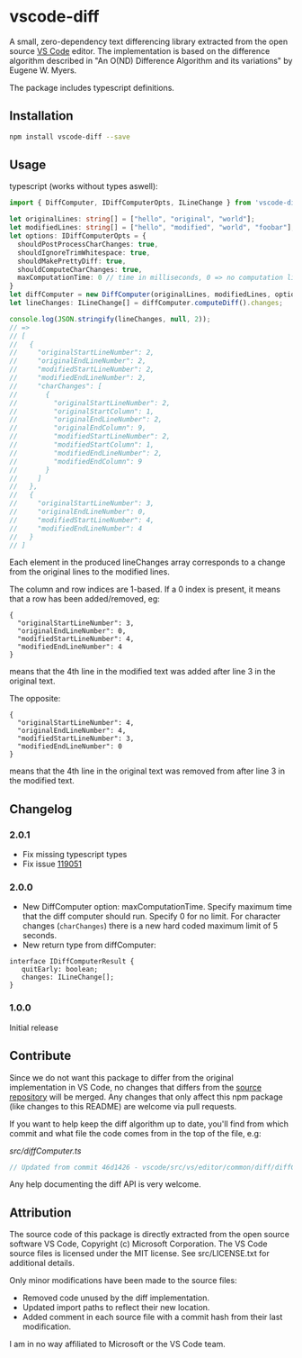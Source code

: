 # vscode-diff
A small, zero-dependency text differencing library extracted from the open source [VS Code](https://github.com/Microsoft/vscode) editor.
The implementation is based on the difference algorithm described in "An O(ND) Difference Algorithm and its variations" by Eugene W. Myers.

The package includes typescript definitions.
## Installation
```bash
npm install vscode-diff --save
```
## Usage
typescript (works without types aswell):
```typescript
import { DiffComputer, IDiffComputerOpts, ILineChange } from 'vscode-diff';

let originalLines: string[] = ["hello", "original", "world"];
let modifiedLines: string[] = ["hello", "modified", "world", "foobar"];
let options: IDiffComputerOpts = {
  shouldPostProcessCharChanges: true,
  shouldIgnoreTrimWhitespace: true,
  shouldMakePrettyDiff: true,
  shouldComputeCharChanges: true,
  maxComputationTime: 0 // time in milliseconds, 0 => no computation limit.
}
let diffComputer = new DiffComputer(originalLines, modifiedLines, options);
let lineChanges: ILineChange[] = diffComputer.computeDiff().changes;

console.log(JSON.stringify(lineChanges, null, 2));
// =>
// [
//   {
//     "originalStartLineNumber": 2,
//     "originalEndLineNumber": 2,
//     "modifiedStartLineNumber": 2,
//     "modifiedEndLineNumber": 2,
//     "charChanges": [
//       {
//         "originalStartLineNumber": 2,
//         "originalStartColumn": 1,
//         "originalEndLineNumber": 2,
//         "originalEndColumn": 9,
//         "modifiedStartLineNumber": 2,
//         "modifiedStartColumn": 1,
//         "modifiedEndLineNumber": 2,
//         "modifiedEndColumn": 9
//       }
//     ]
//   },
//   {
//     "originalStartLineNumber": 3,
//     "originalEndLineNumber": 0,
//     "modifiedStartLineNumber": 4,
//     "modifiedEndLineNumber": 4
//   }
// ]
```
Each element in the produced lineChanges array corresponds to a change from the original lines to the modified lines.

The column and row indices are 1-based. If a 0 index is present, it means that a row has been added/removed, eg:
```
{
  "originalStartLineNumber": 3,
  "originalEndLineNumber": 0,
  "modifiedStartLineNumber": 4,
  "modifiedEndLineNumber": 4
}
```
means that the 4th line in the modified text was added after line 3 in the original text. 

The opposite:
```
{
  "originalStartLineNumber": 4,
  "originalEndLineNumber": 4,
  "modifiedStartLineNumber": 3,
  "modifiedEndLineNumber": 0
}
```
means that the 4th line in the original text was removed from after line 3 in the modified text.

## Changelog

### 2.0.1
* Fix missing typescript types
* Fix issue [119051](https://github.com/microsoft/vscode/issues/119051)

### 2.0.0
 * New DiffComputer option: maxComputationTime. Specify maximum time that the diff computer should run. Specify 0 for no limit. For character changes (`charChanges`) there is a new hard coded maximum limit of 5 seconds.
 * New return type from diffComputer:  
 ```
 interface IDiffComputerResult {
	quitEarly: boolean;
	changes: ILineChange[];
}
 ```

### 1.0.0
Initial release

## Contribute
Since we do not want this package to differ from the original implementation in VS Code, no changes that differs from the [source repository](https://github.com/Microsoft/vscode) will be merged. Any changes that only affect this npm package (like changes to this README) are welcome via pull requests. 

If you want to help keep the diff algorithm up to date, you'll find from which commit and what file the code comes from in the top of the file, e.g:

_src/diffComputer.ts_
```javascript
// Updated from commit 46d1426 - vscode/src/vs/editor/common/diff/diffComputer.ts
```

Any help documenting the diff API is very welcome.

## Attribution
The source code of this package is directly extracted from the open source software VS Code, Copyright (c) Microsoft Corporation.
The VS Code source files is licensed under the MIT license. See src/LICENSE.txt for additional details.

Only minor modifications have been made to the source files:
* Removed code unused by the diff implementation.
* Updated import paths to reflect their new location.
* Added comment in each source file with a commit hash from their last modification.

I am in no way affiliated to Microsoft or the VS Code team.